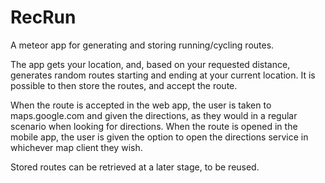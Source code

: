 # RecRun
A meteor app for generating and storing running/cycling routes.

The app gets your location, and, based on your requested distance, generates random routes starting and ending at your current location. It is possible to then store the routes, and accept the route. 

When the route is accepted in the web app, the user is taken to maps.google.com and given the directions, as they would in a regular scenario when looking for directions.
When the route is opened in the mobile app, the user is given the option to open the directions service in whichever map client they wish.

Stored routes can be retrieved at a later stage, to be reused. 
